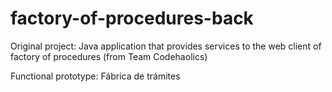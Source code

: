 # factory-of-procedures-back

Original project: Java application that provides services to the web client of factory of procedures (from Team Codehaolics)

Functional prototype: Fábrica de trámites

